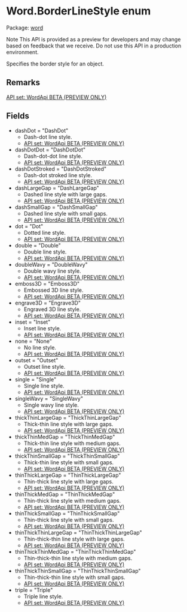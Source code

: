 # Word.BorderLineStyle enum

Package: [word](/en-us/javascript/api/word)

Note
This API is provided as a preview for developers and may change based on feedback that we receive. Do not use this API in a production environment.

Specifies the border style for an object.

## Remarks

[API set: WordApi BETA (PREVIEW ONLY)](/en-us/javascript/api/requirement-sets/word/word-api-requirement-sets)

## Fields

- dashDot = "DashDot"
  - Dash-dot line style.
  - [API set: WordApi BETA (PREVIEW ONLY)](/en-us/javascript/api/requirement-sets/word/word-api-requirement-sets)
- dashDotDot = "DashDotDot"
  - Dash-dot-dot line style.
  - [API set: WordApi BETA (PREVIEW ONLY)](/en-us/javascript/api/requirement-sets/word/word-api-requirement-sets)
- dashDotStroked = "DashDotStroked"
  - Dash-dot stroked line style.
  - [API set: WordApi BETA (PREVIEW ONLY)](/en-us/javascript/api/requirement-sets/word/word-api-requirement-sets)
- dashLargeGap = "DashLargeGap"
  - Dashed line style with large gaps.
  - [API set: WordApi BETA (PREVIEW ONLY)](/en-us/javascript/api/requirement-sets/word/word-api-requirement-sets)
- dashSmallGap = "DashSmallGap"
  - Dashed line style with small gaps.
  - [API set: WordApi BETA (PREVIEW ONLY)](/en-us/javascript/api/requirement-sets/word/word-api-requirement-sets)
- dot = "Dot"
  - Dotted line style.
  - [API set: WordApi BETA (PREVIEW ONLY)](/en-us/javascript/api/requirement-sets/word/word-api-requirement-sets)
- double = "Double"
  - Double line style.
  - [API set: WordApi BETA (PREVIEW ONLY)](/en-us/javascript/api/requirement-sets/word/word-api-requirement-sets)
- doubleWavy = "DoubleWavy"
  - Double wavy line style.
  - [API set: WordApi BETA (PREVIEW ONLY)](/en-us/javascript/api/requirement-sets/word/word-api-requirement-sets)
- emboss3D = "Emboss3D"
  - Embossed 3D line style.
  - [API set: WordApi BETA (PREVIEW ONLY)](/en-us/javascript/api/requirement-sets/word/word-api-requirement-sets)
- engrave3D = "Engrave3D"
  - Engraved 3D line style.
  - [API set: WordApi BETA (PREVIEW ONLY)](/en-us/javascript/api/requirement-sets/word/word-api-requirement-sets)
- inset = "Inset"
  - Inset line style.
  - [API set: WordApi BETA (PREVIEW ONLY)](/en-us/javascript/api/requirement-sets/word/word-api-requirement-sets)
- none = "None"
  - No line style.
  - [API set: WordApi BETA (PREVIEW ONLY)](/en-us/javascript/api/requirement-sets/word/word-api-requirement-sets)
- outset = "Outset"
  - Outset line style.
  - [API set: WordApi BETA (PREVIEW ONLY)](/en-us/javascript/api/requirement-sets/word/word-api-requirement-sets)
- single = "Single"
  - Single line style.
  - [API set: WordApi BETA (PREVIEW ONLY)](/en-us/javascript/api/requirement-sets/word/word-api-requirement-sets)
- singleWavy = "SingleWavy"
  - Single wavy line style.
  - [API set: WordApi BETA (PREVIEW ONLY)](/en-us/javascript/api/requirement-sets/word/word-api-requirement-sets)
- thickThinLargeGap = "ThickThinLargeGap"
  - Thick-thin line style with large gaps.
  - [API set: WordApi BETA (PREVIEW ONLY)](/en-us/javascript/api/requirement-sets/word/word-api-requirement-sets)
- thickThinMedGap = "ThickThinMedGap"
  - Thick-thin line style with medium gaps.
  - [API set: WordApi BETA (PREVIEW ONLY)](/en-us/javascript/api/requirement-sets/word/word-api-requirement-sets)
- thickThinSmallGap = "ThickThinSmallGap"
  - Thick-thin line style with small gaps.
  - [API set: WordApi BETA (PREVIEW ONLY)](/en-us/javascript/api/requirement-sets/word/word-api-requirement-sets)
- thinThickLargeGap = "ThinThickLargeGap"
  - Thin-thick line style with large gaps.
  - [API set: WordApi BETA (PREVIEW ONLY)](/en-us/javascript/api/requirement-sets/word/word-api-requirement-sets)
- thinThickMedGap = "ThinThickMedGap"
  - Thin-thick line style with medium gaps.
  - [API set: WordApi BETA (PREVIEW ONLY)](/en-us/javascript/api/requirement-sets/word/word-api-requirement-sets)
- thinThickSmallGap = "ThinThickSmallGap"
  - Thin-thick line style with small gaps.
  - [API set: WordApi BETA (PREVIEW ONLY)](/en-us/javascript/api/requirement-sets/word/word-api-requirement-sets)
- thinThickThinLargeGap = "ThinThickThinLargeGap"
  - Thin-thick-thin line style with large gaps.
  - [API set: WordApi BETA (PREVIEW ONLY)](/en-us/javascript/api/requirement-sets/word/word-api-requirement-sets)
- thinThickThinMedGap = "ThinThickThinMedGap"
  - Thin-thick-thin line style with medium gaps.
  - [API set: WordApi BETA (PREVIEW ONLY)](/en-us/javascript/api/requirement-sets/word/word-api-requirement-sets)
- thinThickThinSmallGap = "ThinThickThinSmallGap"
  - Thin-thick-thin line style with small gaps.
  - [API set: WordApi BETA (PREVIEW ONLY)](/en-us/javascript/api/requirement-sets/word/word-api-requirement-sets)
- triple = "Triple"
  - Triple line style.
  - [API set: WordApi BETA (PREVIEW ONLY)](/en-us/javascript/api/requirement-sets/word/word-api-requirement-sets)